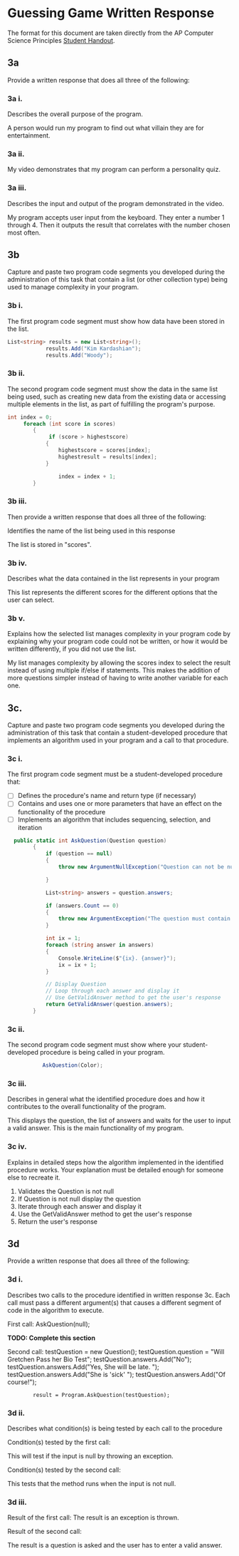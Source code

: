 # Guessing Game Written Response

The format for this document are taken directly from the AP Computer Science
Principles [Student Handout](../support/ap-csp-student-task-directions.pdf).

## 3a

Provide a written response that does all three of the following:

### 3a i.

Describes the overall purpose of the program.

A person would run my program to find out what villain they are for entertainment. 

### 3a ii.

My video demonstrates that my program can perform a personality quiz. 


### 3a iii.

Describes the input and output of the program demonstrated in the video.

My program accepts user input from the keyboard. They enter a number 1 through 4. Then it outputs the result that correlates with the number chosen most often. 

## 3b

Capture and paste two program code segments you developed during the
administration of this task that contain a list (or other collection type) being
used to manage complexity in your program.

### 3b i.

The first program code segment must show how data have been stored in the list.

```csharp
List<string> results = new List<string>();
            results.Add("Kim Kardashian");
            results.Add("Woody");
```

### 3b ii.

The second program code segment must show the data in the same list being used,
such as creating new data from the existing data or accessing multiple elements
in the list, as part of fulfilling the program's purpose.

```csharp
int index = 0;
     foreach (int score in scores)
        {
             if (score > highestscore)
            {
                highestscore = scores[index];
                highestresult = results[index];
            }

                index = index + 1;
        }
```

### 3b iii.

Then provide a written response that does all three of the following:

Identifies the name of the list being used in this response

The list is stored in "scores".

### 3b iv.

Describes what the data contained in the list represents in your program

This list represents the different scores for the different options that the user can select. 

### 3b v.

Explains how the selected list manages complexity in your program code by
explaining why your program code could not be written, or how it would be
written differently, if you did not use the list.

My list manages complexity by allowing the scores index to select the result instead of using multiple if/else if statements. This makes the addition of more questions simpler instead of having to write another variable for each one. 

## 3c.

Capture and paste two program code segments you developed during the
administration of this task that contain a student-developed procedure that
implements an algorithm used in your program and a call to that procedure.

### 3c i.

The first program code segment must be a student-developed procedure that:

- [ ] Defines the procedure's name and return type (if necessary)
- [ ] Contains and uses one or more parameters that have an effect on the functionality of the procedure
- [ ] Implements an algorithm that includes sequencing, selection, and iteration

```csharp
  public static int AskQuestion(Question question)
        {
            if (question == null)
            {
                throw new ArgumentNullException("Question can not be null");

            }

            List<string> answers = question.answers;

            if (answers.Count == 0)
            {
                throw new ArgumentException("The question must contain at least 1 option");
            }

            int ix = 1;
            foreach (string answer in answers)
            {
                Console.WriteLine($"{ix}. {answer}");
                ix = ix + 1;
            }

            // Display Question
            // Loop through each answer and display it 
            // Use GetValidAnswer method to get the user's response
            return GetValidAnswer(question.answers);
        }
```

### 3c ii.

The second program code segment must show where your student-developed procedure is being called in your program.

```csharp
           AskQuestion(Color);

```

### 3c iii.

Describes in general what the identified procedure does and how it contributes to the overall functionality of the program.

This displays the question, the list of answers and waits for the user to input a valid answer. This is the main functionality of my program. 

### 3c iv.

Explains in detailed steps how the algorithm implemented in the identified procedure works. Your explanation must be detailed enough for someone else to recreate it.

1. Validates the Question is not null
2. If Question is not null display the question
3. Iterate through each answer and display it
4. Use the GetValidAnswer method to get the user's response
5. Return the user's response


## 3d

Provide a written response that does all three of the following:

### 3d i.

Describes two calls to the procedure identified in written response 3c. Each call must pass a different argument(s) that causes a different segment of code in the algorithm to execute.

First call: AskQuestion(null);

**TODO: Complete this section**

Second call:  testQuestion = new Question();
            testQuestion.question = "Will Gretchen Pass her Bio Test";
            testQuestion.answers.Add("No");
            testQuestion.answers.Add("Yes, She will be late. ");
            testQuestion.answers.Add("She is 'sick' ");
            testQuestion.answers.Add("Of course!");


            result = Program.AskQuestion(testQuestion);




### 3d ii.

Describes what condition(s) is being tested by each call to the procedure

Condition(s) tested by the first call:
 
This will test if the input is null by throwing an exception. 

Condition(s) tested by the second call:

This tests that the method runs when the input is not null. 

### 3d iii.

Result of the first call: The result is an exception is thrown. 



Result of the second call:

The result is a question is asked and the user has to enter a valid answer. 